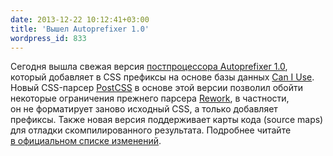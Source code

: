 ```yaml
---
date: 2013-12-22 10:12:41+03:00
title: 'Вышел Autoprefixer 1.0'
wordpress_id: 833
---
```


Сегодня вышла свежая версия [постпроцессора Autoprefixer 1.0][1], который добавляет в CSS префиксы на основе базы данных [Can I Use][2]. Новый CSS-парсер [PostCSS][3] в основе этой версии позволил обойти некоторые ограничения прежнего парсера [Rework][4], в частности, он не форматирует заново исходный CSS, а только добавляет префиксы. Также новая версия поддерживает карты кода (source maps) для отладки скомпилированного результата. Подробнее читайте [в официальном списке изменений][5].

[1]: https://github.com/ai/autoprefixer
[2]: http://caniuse.com
[3]: https://github.com/ai/postcss
[4]: https://github.com/visionmedia/rework
[5]: https://github.com/ai/autoprefixer/releases/tag/1.0
